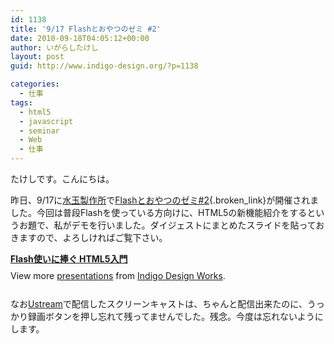 ```yaml
---
id: 1138
title: '9/17 Flashとおやつのゼミ #2'
date: 2010-09-18T04:05:12+00:00
author: いがらしたけし
layout: post
guid: http://www.indigo-design.org/?p=1138

categories:
  - 仕事
tags:
  - html5
  - javascript
  - seminar
  - Web
  - 仕事
---
```

たけしです。こんにちは。

昨日、9/17に[水玉製作所](http://www.mztm.jp/)で[Flashとおやつのゼミ#2](http://oyatsu.mztm.jp/2010/09/14/917flash/){.broken_link}が開催されました。今回は普段Flashを使っている方向けに、HTML5の新機能紹介をするというお題で、私がデモを行いました。ダイジェストにまとめたスライドを貼っておきますので、よろしければご覧下さい。

<div style="width:425px" id="__ss_5224719">
  <strong style="display:block;margin:12px 0 4px"><a href="http://www.slideshare.net/takeshi81/100917-flash-oyatsuhtml5" title="Flash使いに捧ぐ HTML5入門">Flash使いに捧ぐ HTML5入門</a></strong> 
  
  <div style="padding:5px 0 12px">
    View more <a href="http://www.slideshare.net/">presentations</a> from <a href="http://www.slideshare.net/takeshi81">Indigo Design Works</a>.
  </div>
</div>

なお[Ustream](http://www.ustream.tv/channel/flash-oyatsu)で配信したスクリーンキャストは、ちゃんと配信出来たのに、うっかり録画ボタンを押し忘れて残ってませんでした。残念。今度は忘れないようにします。
